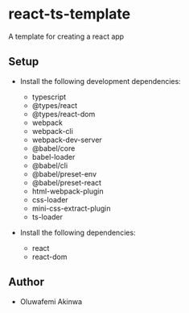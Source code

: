 # react-ts-template

A template for creating a react app

## Setup
- Install the following development dependencies:
  - typescript
  - @types/react
  - @types/react-dom
  - webpack 
  - webpack-cli 
  - webpack-dev-server
  - @babel/core 
  - babel-loader 
  - @babel/cli 
  - @babel/preset-env 
  - @babel/preset-react
  - html-webpack-plugin
  - css-loader
  - mini-css-extract-plugin 
  - ts-loader

- Install the following dependencies:
  - react 
  - react-dom
  


## Author 
- Oluwafemi Akinwa